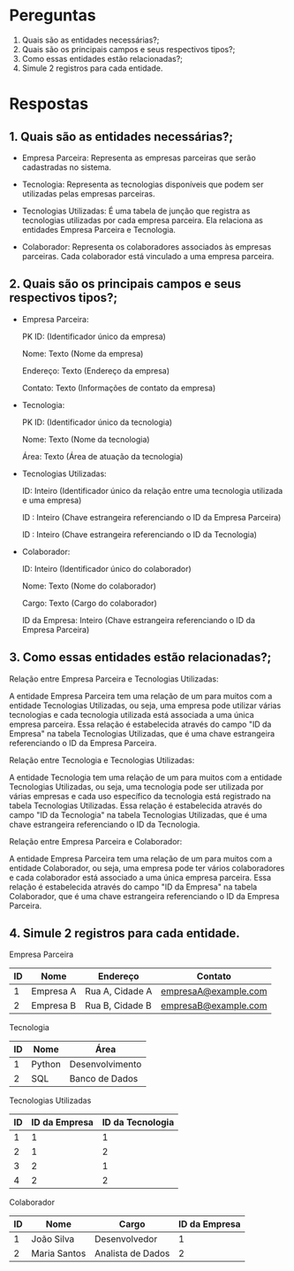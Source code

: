 # Pereguntas 
1. Quais são as entidades necessárias?;
2. Quais são os principais campos e seus respectivos tipos?;
3. Como essas entidades estão relacionadas?;
4. Simule 2 registros para cada entidade.

# Respostas 
## 1. Quais são as entidades necessárias?;

* Empresa Parceira: Representa as empresas parceiras que serão cadastradas no sistema.

* Tecnologia: Representa as tecnologias disponíveis que podem ser utilizadas pelas empresas parceiras.

* Tecnologias Utilizadas: É uma tabela de junção que registra as tecnologias utilizadas por cada empresa parceira. Ela relaciona as entidades Empresa Parceira e Tecnologia.

* Colaborador: Representa os colaboradores associados às empresas parceiras. Cada colaborador está vinculado a uma empresa parceira.

## 2. Quais são os principais campos e seus respectivos tipos?;
* Empresa Parceira:

  PK ID: (Identificador único da empresa)

  Nome: Texto (Nome da empresa)

  Endereço: Texto (Endereço da empresa)

  Contato: Texto (Informações de contato da empresa)


* Tecnologia:

  PK ID: (Identificador único da tecnologia)
  
  Nome: Texto (Nome da tecnologia)
  
  Área: Texto (Área de atuação da tecnologia)


* Tecnologias Utilizadas:

  ID: Inteiro (Identificador único da relação entre uma tecnologia utilizada e uma empresa)
  
  ID : Inteiro (Chave estrangeira referenciando o ID da Empresa Parceira)
  
  ID : Inteiro (Chave estrangeira referenciando o ID da Tecnologia)


* Colaborador:

  ID: Inteiro (Identificador único do colaborador)
  
  Nome: Texto (Nome do colaborador)
  
  Cargo: Texto (Cargo do colaborador)
  
  ID da Empresa: Inteiro (Chave estrangeira referenciando o ID da Empresa Parceira)
  

## 3. Como essas entidades estão relacionadas?;

Relação entre Empresa Parceira e Tecnologias Utilizadas:

A entidade Empresa Parceira tem uma relação de um para muitos com a entidade Tecnologias Utilizadas, ou seja, uma empresa pode utilizar várias tecnologias e cada tecnologia utilizada está associada a uma única empresa parceira.
Essa relação é estabelecida através do campo "ID da Empresa" na tabela Tecnologias Utilizadas, que é uma chave estrangeira referenciando o ID da Empresa Parceira.

Relação entre Tecnologia e Tecnologias Utilizadas:

A entidade Tecnologia tem uma relação de um para muitos com a entidade Tecnologias Utilizadas, ou seja, uma tecnologia pode ser utilizada por várias empresas e cada uso específico da tecnologia está registrado na tabela Tecnologias Utilizadas.
Essa relação é estabelecida através do campo "ID da Tecnologia" na tabela Tecnologias Utilizadas, que é uma chave estrangeira referenciando o ID da Tecnologia.

Relação entre Empresa Parceira e Colaborador:

A entidade Empresa Parceira tem uma relação de um para muitos com a entidade Colaborador, ou seja, uma empresa pode ter vários colaboradores e cada colaborador está associado a uma única empresa parceira.
Essa relação é estabelecida através do campo "ID da Empresa" na tabela Colaborador, que é uma chave estrangeira referenciando o ID da Empresa Parceira.

## 4. Simule 2 registros para cada entidade.

Empresa Parceira 

| ID | Nome       | Endereço          | Contato                |
|----|------------|-------------------|------------------------|
| 1  | Empresa A  | Rua A, Cidade A   | empresaA@example.com   |
| 2  | Empresa B  | Rua B, Cidade B   | empresaB@example.com   |

Tecnologia

| ID | Nome   | Área             |
|----|--------|------------------|
| 1  | Python | Desenvolvimento   |
| 2  | SQL    | Banco de Dados    |

Tecnologias Utilizadas 

| ID | ID da Empresa | ID da Tecnologia |
|----|---------------|-----------------|
| 1  | 1             | 1               |
| 2  | 1             | 2               |
| 3  | 2             | 1               |
| 4  | 2             | 2               |

Colaborador

| ID | Nome          | Cargo              | ID da Empresa |
|----|---------------|--------------------|---------------|
| 1  | João Silva    | Desenvolvedor      | 1             |
| 2  | Maria Santos  | Analista de Dados  | 2             |

